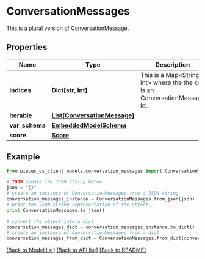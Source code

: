 # ConversationMessages

This is a plural version of ConversationMessage.

## Properties
Name | Type | Description | Notes
------------ | ------------- | ------------- | -------------
**indices** | **Dict[str, int]** | This is a Map&lt;String, int&gt; where the the key is an ConversationMessage id. | [optional] 
**iterable** | [**List[ConversationMessage]**](ConversationMessage.md) |  | 
**var_schema** | [**EmbeddedModelSchema**](EmbeddedModelSchema.md) |  | [optional] 
**score** | [**Score**](Score.md) |  | [optional] 

## Example

```python
from pieces_os_client.models.conversation_messages import ConversationMessages

# TODO update the JSON string below
json = "{}"
# create an instance of ConversationMessages from a JSON string
conversation_messages_instance = ConversationMessages.from_json(json)
# print the JSON string representation of the object
print ConversationMessages.to_json()

# convert the object into a dict
conversation_messages_dict = conversation_messages_instance.to_dict()
# create an instance of ConversationMessages from a dict
conversation_messages_from_dict = ConversationMessages.from_dict(conversation_messages_dict)
```
[[Back to Model list]](../README.md#documentation-for-models) [[Back to API list]](../README.md#documentation-for-api-endpoints) [[Back to README]](../README.md)


